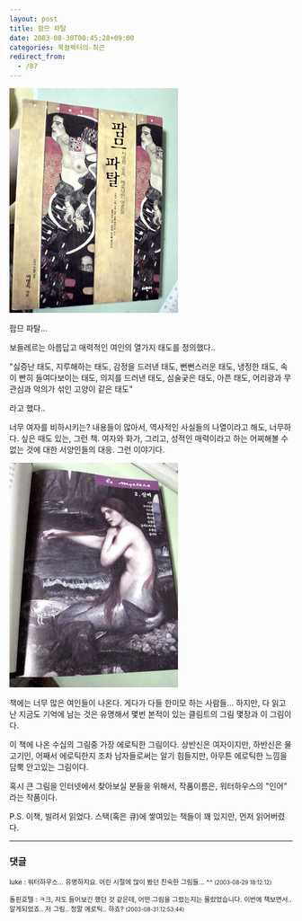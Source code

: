 ```yaml
---
layout: post
title: 팜므 파탈
date: 2003-08-30T00:45:28+09:00
categories: 북컬렉터의-최근
redirect_from:
  - /87
---
```


![ ](/assets/media/logs_archives_DSC01546.jpg)

팜므 파탈...

보들레르는 아름답고 매력적인 여인의 열가지 태도를 정의했다..

"싫증난 태도, 지루해하는 태도, 감정을 드러낸 태도, 뻔뻔스러운 태도, 냉정한 태도, 속이 빤히 들여다보이는 태도, 의지를 드러낸 태도, 심술궂은 태도, 아픈 태도, 어리광과 무관심과 악의가 섞인 고양이 같은 태도"

라고 했다..

너무 여자를 비하시키는? 내용들이 많아서, 역사적인 사실들의 나열이라고 해도, 너무하다. 싶은 때도 있는, 그런 책. 여자와 화가, 그리고, 성적인 매력이라고 하는 어찌해볼 수 없는 것에 대한 서양인들의 대응. 그런 이야기다.

![ ](/assets/media/logs_archives_DSC01548.jpg)

책에는 너무 많은 여인들이 나온다. 게다가 다들 한미모 하는 사람들... 하지만, 다 읽고난 지금도 기억에 남는 것은 유명해서 몇번 본적이 있는 클림트의 그림 몇장과 이 그림이다.

이 책에 나온 수십의 그림중 가장 에로틱한 그림이다. 상반신은 여자이지만, 하반신은 물고기인, 어째서 에로틱한지 조차 남자들로써는 알기 힘들지만, 아무튼 에로틱한 느낌을 담뿍 안고있는 그림이다.

혹시 큰 그림을 인터넷에서 찾아보실 분들을 위해서, 작품이름은, 워터하우스의 "인어" 라는 작품이다.

P.S. 이책, 빌려서 읽었다. 스택(혹은 큐)에 쌓여있는 책들이 꽤 있지만, 먼저 읽어버렸다.

* * *

### 댓글



<!--- cmt:189 --->
<!--- mail: --->
<!--- parent:0 --->

<small>luke : 워터하우스... 유명하지요. 어린 시절에 많이 봤던 친숙한 그림들... ^^ <small>(2003-08-29 18:12:12)</small></small>


<!--- cmt:190 --->
<!--- mail: --->
<!--- parent:0 --->

<small>돌핀호텔 : ㅋ크, 저도 들어보긴 했던 것 같은데, 어떤 그림을 그렸는지는 몰랐었습니다. 이번에 책보면서.. 알게되었죠.. 저 그림.. 정말 에로틱.. 하죠? <small>(2003-08-31 12:53:44)</small></small>

